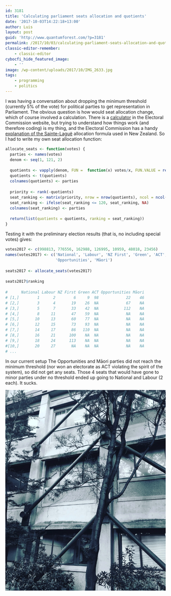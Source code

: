 ```yaml
---
id: 3181
title: 'Calculating parliament seats allocation and quotients'
date: '2017-10-03T14:22:18+13:00'
author: Luis
layout: post
guid: 'http://www.quantumforest.com/?p=3181'
permalink: /2017/10/03/calculating-parliament-seats-allocation-and-quotients/
classic-editor-remember:
    - classic-editor
cybocfi_hide_featured_image:
    - ''
image: /wp-content/uploads/2017/10/IMG_2633.jpg
tags:
    - programming
    - politics
---
```


I was having a conversation about dropping the minimum threshold (currently 5% of the vote) for political parties to get representation in Parliament. The obvious question is how would seat allocation change, which of course involved a calculation. There is a [calculator](http://www.elections.org.nz/voting-system/mmp-voting-system/mmp-seat-allocation-calculator) in the Electoral Commission website, but trying to understand how things work (and therefore coding) is my thing, and the Electoral Commission has a handy [explanation of the Sainte-Laguë](https://web.archive.org/web/20170618132721/http://www.elections.org.nz/voting-system/mmp-voting-system/sainte-lague-allocation-formula) allocation formula used in New Zealand. So I had to write my own seat allocation function:

```R
allocate_seats <- function(votes) {
  parties <- names(votes)
  denom <- seq(1, 121, 2)
  
  quotients <- vapply(denom, FUN =  function(x) votes/x, FUN.VALUE = rep(1, length(votes)))
  quotients <- t(quotients)
  colnames(quotients) <- parties
  
  priority <- rank(-quotients)
  seat_ranking <- matrix(priority, nrow = nrow(quotients), ncol = ncol(quotients))
  seat_ranking <- ifelse(seat_ranking <= 120, seat_ranking, NA)
  colnames(seat_ranking) <- parties
  
  return(list(quotients = quotients, ranking = seat_ranking))
}
```

Testing it with the preliminary election results (that is, no including special votes) gives:

```R
votes2017 <- c(998813, 776556, 162988, 126995, 10959, 48018, 23456)
names(votes2017) <- c('National', 'Labour', 'NZ First', 'Green', 'ACT', 
                      'Opportunities', 'Māori')

seats2017 <- allocate_seats(votes2017)

seats2017$ranking

#      National Labour NZ First Green ACT Opportunities Māori
# [1,]        1      2        6     9  98            22    46
# [2,]        3      4       19    26  NA            67    NA
# [3,]        5      7       33    42  NA           112    NA
# [4,]        8     11       47    59  NA            NA    NA
# [5,]       10     13       60    77  NA            NA    NA
# [6,]       12     15       73    93  NA            NA    NA
# [7,]       14     17       86   110  NA            NA    NA
# [8,]       16     21      100    NA  NA            NA    NA
# [9,]       18     24      113    NA  NA            NA    NA
#[10,]       20     27       NA    NA  NA            NA    NA
# ...
```

In our current setup The Opportunities and Māori parties did not reach the minimum threshold (nor won an electorate as ACT violating the spirit of the system), so did not get any seats. Those 4 seats that would have gone to minor parties under no threshold ended up going to National and Labour (2 each). It sucks.

![Tree exploring the urban landscape, Christchurch.](/assets/images/tree_building.jpg)